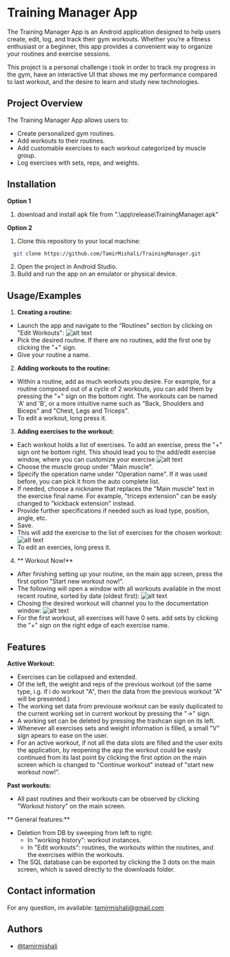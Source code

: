 
# Training Manager App

The Training Manager App is an Android application designed to help users create, edit, log, and track their gym workouts. Whether you’re a fitness enthusiast or a beginner, this app provides a convenient way to organize your routines and exercise sessions.

This project is a personal challenge i took in order to track my progress in the gym, have an interactive UI that shows me my performance compared to last workout, and the desire to learn and study new technologies. 


## Project Overview
The Training Manager App allows users to:

* Create personalized gym routines.
* Add workouts to their routines.
* Add customable exercises to each workout categorized by muscle group.
* Log exercises with sets, reps, and weights.

## Installation

**Option 1**
1. download and install apk file from ".\app\release\TrainingManager.apk"

**Option 2**
1. Clone this repository to your local machine:

```bash
  git clone https://github.com/TamirMishali/TrainingManager.git
```
2. Open the project in Android Studio.
3. Build and run the app on an emulator or physical device.

## Usage/Examples

1. **Creating a routine:**
* Launch the app and navigate to the “Routines” section by clicking on "Edit Workouts":
![alt text](https://github.com/TamirMishali/TrainingManager/blob/ex_db_change/Screenshots/2024-02-21/1-MainScreen.jpg?raw=true)
* Pick the desired routine. If there are no routines, add the first one by clicking the "+" sign.
* Give your routine a name.

2. **Adding workouts to the routine:**
* Within a routine, add as much workouts you desire. For example, for a routine composed out of a cycle of 2 workouts, you can add them by pressing the "+" sign on the bottom right. The workouts can be named 'A' and 'B', or a more intuitive name such as "Back, Shoulders and Biceps" and "Chest, Legs and Triceps". 
* To edit a workout, long press it. 

3. **Adding exercises to the workout:**
* Each workout holds a list of exercises. To add an exercise, press the "+" sign ont he bottom right. This should lead you to the add/edit exercise window, where you can customize your exercise
![alt text](https://github.com/TamirMishali/TrainingManager/blob/ex_db_change/Screenshots/2024-02-21/3-AddExercisesToWorkout-EditExScreen.jpg?raw=true)
* Choose the muscle group under "Main muscle".
* Specify the operation name under "Operation name". If it was used before, you can pick it from the auto complete list.
* If needed, choose a nickname that replaces the "Main muscle" text in the exercise final name. For example, "triceps extension" can be easly changed to "kickback extension" instead. 
* Provide further specifications if needed such as load type, position, angle, etc.
* Save.
* This will add the exercise to the list of exercises for the chosen workout:
![alt text](https://github.com/TamirMishali/TrainingManager/blob/ex_db_change/Screenshots/2024-02-21/3-AddExercisesToWorkout-ListOfEx.jpg?raw=true)
* To edit an exercies, long press it.

4. ** Workout Now!**
* After finishing setting up your routine, on the main app screen, press the first option "Start new workout now!".
* The following will open a window with all workouts available in the most recent routine, sorted by date (oldest first):
![alt text](https://github.com/TamirMishali/TrainingManager/blob/ex_db_change/Screenshots/2024-02-21/1-WorkoutNow_ChoseWorkout.jpg?raw=true)
* Chosing the desired workout will channel you to the documentation window:
![alt text](https://github.com/TamirMishali/TrainingManager/blob/ex_db_change/Screenshots/2024-02-21/2-WorkoutNow_ActiveWorkout.jpg?raw=true)
* For the first workout, all exercises will have 0 sets. add sets by clicking the "+" sign on the right edge of each exercise name.
## Features
**Active Workout:**
- Exercises can be collapsed and extended. 
- Of the left, the weight and reps of the previous workout (of the same type, i.g. if i do workout "A", then the data from the previous workout "A" will be presented.)
- The working set data from previouse workout can be easly duplicated to the current working set in current workout by pressing the "->" sign. 
- A working set can be deleted by pressing the trashcan sign on its left.
- Whenever all exercises sets and weight information is filled, a small "V" sign apears to ease on the user. 
- For an active workout, if not all the data slots are filled and the user exits the application, by reopening the app the workout could be easly continued from its last point by clicking the first option on the main screen which is changed to "Continue workout" instead of "start new workout now!".

**Past workouts:**
- All past routines and their workouts can be observed by clicking "Workout history" on the main screen.

** General features:**
- Deletion from DB by sweeping from left to right: 
  - In "working history": workout instances.
  - In "Edit workouts": routines, the workouts within the routines, and the exercises within the workouts. 
- The SQL database can be exported by clicking the 3 dots on the main screen, which is saved directly to the downloads folder.



## Contact information
For any question, im available:
tamirmishali@gmail.com

## Authors
- [@tamirmishali](https://www.github.com/TamirMishali)

